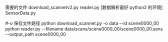 需要的文件
download_scannetv2.py
reader.py [数据解析最好 python2 的环境]
SensorData.py

#-o 保存文件路径
python download_scannet.py -o data --id scene0000_00
python reader.py --filename data/scans/scene0000_00/scene0000_00.sens --output_path scene0000_00